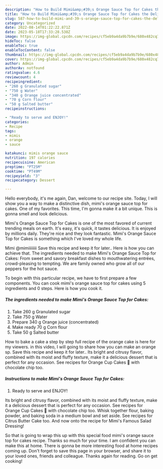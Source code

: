```yaml
---
description: "How to Build Mimi&amp;#39;s Orange Sauce Top for Cakes the Delicious"
title: "How to Build Mimi&amp;#39;s Orange Sauce Top for Cakes the Delicious"
slug: 587-how-to-build-mimi-and-39-s-orange-sauce-top-for-cakes-the-delicious
category: Uncategorized
date: 2022-08-14T01:22:22.871Z
date: 2023-05-18T17:33:28.538Z
image: https://img-global.cpcdn.com/recipes/cf5eb9a4da9b7b9e/680x482cq70/mimis-orange-sauce-top-for-cakes-recipe-main-photo.jpg
hideToc: false
enableToc: true
enableTocContent: false
thumbnail: https://img-global.cpcdn.com/recipes/cf5eb9a4da9b7b9e/680x482cq70/mimis-orange-sauce-top-for-cakes-recipe-main-photo.jpg
cover: https://img-global.cpcdn.com/recipes/cf5eb9a4da9b7b9e/680x482cq70/mimis-orange-sauce-top-for-cakes-recipe-main-photo.jpg
author: Admin
authorAv: notfound
ratingvalue: 4.6
reviewcount: 4
recipeingredient:
- "260 g Granulated sugar"
- "750 g Water"
- "340 g Orange juice concentrated"
- "70 g Corn flour"
- "50 g Salted butter"
recipeinstructions:

- "Ready to serve and ENJOY!"
categories:
- Recipe
tags:
- mimis
- orange
- sauce

katakunci: mimis orange sauce 
nutrition: 197 calories
recipecuisine: American
preptime: "PT25M"
cooktime: "PT49M"
recipeyield: "3"
recipecategory: Dessert

---
```



Hello everybody, it's me again, Dan, welcome to our recipe site. Today, I will show you a way to make a distinctive dish, mimi&#39;s orange sauce top for cakes. One of my favorites. This time, I'm gonna make it a bit unique. This is gonna smell and look delicious.

Mimi&#39;s Orange Sauce Top for Cakes is one of the most favored of current trending meals on earth. It's easy, it's quick, it tastes delicious. It is enjoyed by millions daily. They're nice and they look fantastic. Mimi&#39;s Orange Sauce Top for Cakes is something which I've loved my whole life.

Mimi @mimiiiiiiii Save this recipe and keep it for later.. Here is how you can achieve that. The ingredients needed to make Mimi&#39;s Orange Sauce Top for Cakes: From sweet and savory breakfast dishes to mouthwatering entrées, crowd-pleasing to tempting. We are family owned who grow all of our peppers for the hot sauce.


To begin with this particular recipe, we have to first prepare a few components. You can cook mimi&#39;s orange sauce top for cakes using 5 ingredients and 0 steps. Here is how you cook it.

<!--inarticleads1-->

##### The ingredients needed to make Mimi&#39;s Orange Sauce Top for Cakes:

1. Take 260 g Granulated sugar
1. Take 750 g Water
1. Prepare 340 g Orange juice (concentrated)
1. Make ready 70 g Corn flour
1. Take 50 g Salted butter


How to bake a cake a step by step full recipe of the orange cake is here for my viewers. in this video, I will going to share how you can make an orange sp. Save this recipe and keep it for later.. Its bright and citrusy flavor, combined with its moist and fluffy texture, make it a delicious dessert that is perfect for any occasion. See recipes for Orange Cup Cakes 🍊 with chocolate chip too. 

<!--inarticleads2-->

##### Instructions to make Mimi&#39;s Orange Sauce Top for Cakes:


1. Ready to serve and ENJOY!

Its bright and citrusy flavor, combined with its moist and fluffy texture, make it a delicious dessert that is perfect for any occasion. See recipes for Orange Cup Cakes 🍊 with chocolate chip too. Whisk together flour, baking powder, and baking soda in a medium bowl and set aside. See recipes for Citrus Butter Cake too. And now onto the recipe for Mimi&#39;s Famous Salad Dressing! 

So that is going to wrap this up with this special food mimi&#39;s orange sauce top for cakes recipe. Thanks so much for your time. I am confident you can make this at home. There is gonna be more interesting food at home recipes coming up. Don't forget to save this page in your browser, and share it to your loved ones, friends and colleague. Thanks again for reading. Go on get cooking!
